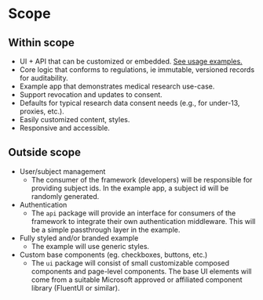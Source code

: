 # Scope

## Within scope

- UI + API that can be customized or embedded. [See usage examples.](./usage_examples.md)
- Core logic that conforms to regulations, ie immutable, versioned records for auditability.
- Example app that demonstrates medical research use-case.
- Support revocation and updates to consent.
- Defaults for typical research data consent needs (e.g., for under-13, proxies, etc.).
- Easily customized content, styles.
- Responsive and accessible.

## Outside scope

- User/subject management
  - The consumer of the framework (developers) will be responsible for providing subject ids. In the example app, a subject id will be randomly generated.
- Authentication
  - The `api` package will provide an interface for consumers of the framework to integrate their own authentication middleware. This will be a simple passthrough layer in the example.
- Fully styled and/or branded example
  - The example will use generic styles.
- Custom base components (eg. checkboxes, buttons, etc.)
  - The `ui` package will consist of small customizable composed components and page-level components. The base UI elements will come from a suitable Microsoft approved or affiliated component library (FluentUI or similar).
